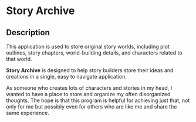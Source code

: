 # Story Archive

## Description

This application is used to store original story worlds, including plot outlines, story chapters, world-building details, and characters related to that world.

**Story Archive** is designed to help story builders store their ideas and creations in a single, easy to navigate application.

As someone who creates lots of characters and stories in my head, I wanted to have a place to store and organize my often disorganized thoughts. The hope is that this program is helpful for achieving just that, not only for me but possibly even for others who are like me and share the same experience.

